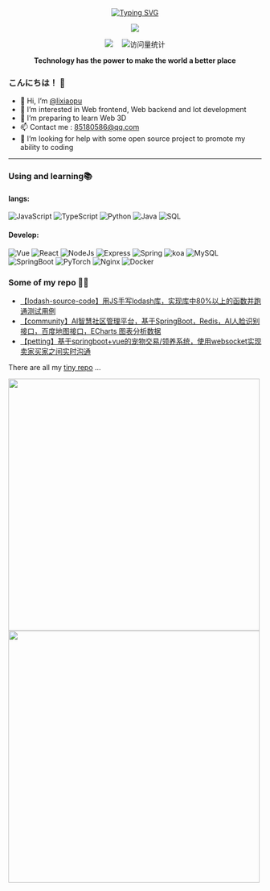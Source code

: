 <div align="center">
  
  <!-- dynamic typing effect 动态打字效果 -->
  <div align="center">
    <a href="https://blog.sunguoqi.com/">
      <img src="https://readme-typing-svg.demolab.com?font=Fira+Code&pause=1000&width=435&lines=println(%22Hello%2C%20World%22);李小浦&center=true&size=27" alt="Typing SVG" />
    </a>
  </div>

  <!-- knock code pictures 敲代码的图片 -->
  <img src="https://cdn.jsdelivr.net/gh/sun0225SUN/sun0225SUN/assets/images/coding.gif" /><br>

  <!-- profile logo 个人资料徽标 -->
  <div align="center">
    <a href="https://blog.csdn.net//partworld?type=blog/"><img src="https://img.shields.io/badge/CSDN-李小浦-c32136" /></a>&emsp;
    <!-- visitor statistics logo 访问量统计徽标 -->
    <img src="https://komarev.com/ghpvc/?username=chenmeilong" alt="访问量统计" />
  </div>
<p><b>Technology has the power to make the world a better place</b></p>
</div>

### こんにちは！ 👋

- 👋 Hi, I’m [@lixiaopu](https://github.com/limingpu123456)
- 👀 I’m interested in Web frontend, Web backend and Iot development
- 🌱 I’m preparing to learn Web 3D
- 📫 Contact me : 85180586@qq.com
- 🤔 I’m looking for help with some open source project to promote my ability to coding

---

### Using and learning📚
#### langs:
<!-- **Langs:** -->
![JavaScript](https://img.shields.io/badge/-JavaScript-%23F7DF1C?style=flat-square&logo=javascript&logoColor=ffff4a&color=d1b01f)
![TypeScript](https://img.shields.io/badge/TypeScript-ED8B00?style=flat-square&logo=typescript&logoColor=white)
![Python](https://img.shields.io/badge/Python-3373A7?style=flat-square&logo=python&logoColor=white)
![Java](https://img.shields.io/badge/Java-ED8B00?style=flat-square&logo=strava&logoColor=white)
![SQL](http://img.shields.io/badge/SQL-FF7F50?style=flat-square&logo=sqlite&logoColor=ffffff)

#### Develop:
<!-- **Develop:** -->
![Vue](https://img.shields.io/badge/-Vue-4FC08D?style=flat-square&logo=Vue.js&logoColor=fff)
![React](http://img.shields.io/badge/-React-6DB33F?style=flat-square&logo=react&logoColor=ffffff)
![NodeJs](https://img.shields.io/badge/-NodeJs-FF7D40?style=flat-square&logo=Node.js&logoColor=00d632)
![Express](https://img.shields.io/badge/-Express-DC382D?style=flat-square&logo=express&logoColor=ffffff)
![Spring](https://img.shields.io/badge/-Spring-003B57?style=flat-square&logo=spring&logoColor=ffffff)
![koa](https://img.shields.io/badge/-koa-F9423A?style=flat-square&logo=koa&logoColor=ffffff)
![MySQL](https://img.shields.io/badge/-MySQL-4169E1?style=flat-square&logo=mysql&logoColor=ffffff)
![SpringBoot](https://img.shields.io/badge/-SpringBoot-23F73F1C?style=flat-square&logo=springboot&logoColor=ffffff)
![PyTorch](https://img.shields.io/badge/-PyTorch-5391FE?style=flat-square&logo=pytorch&logoColor=ffffff)
![Nginx](https://img.shields.io/badge/-Nginx-3373A7?style=flat-square&logo=tensorflow&logoColor=ffffff)
![Docker](https://img.shields.io/badge/-Docker-2C2255?style=flat-square&logo=docker)

### Some of my repo :office_worker:
<!--展示项目用这个链接的，还能直接跳转到项目的github-->
<!--- [【FileMaster-frontend】一个基于React的文件管理器，你可以轻松地操作服务器文件](https://github.com/chenmeilong/FileMaster-frontend)
- [【GPSS】一个毕设选题系统，采用Vue+Django式全栈开发](https://github.com/chenmeilong/GPSS)
- [【FCSECS】一个基于数字孪生的冷库控制系统，0到1实现嵌入式到WEB的全栈开发](https://github.com/chenmeilong/FCSECS)
- [【SPS】一个声呐处理系统，PyQt实现多种声呐二进制数据批量解析，瀑布流，拼接，目标检测、标注、存储等功能](https://github.com/chenmeilong/SPS)
- [【commodity-etoucher】一个AI抠图器，拥有在线、离线版支持](https://github.com/chenmeilong/commodity-etoucher)
- [【whale】Humpback Whale Identification, kaggle座头鲸识别赛](https://github.com/chenmeilong/whale)
- [【IndoorEnvironmentMonitoringSystem】一个采用嵌入式、上位机、AI、BIM和Web实现的室内环境监测系统](https://github.com/chenmeilong/IndoorEnvironmentMonitoringSystem)-->
<!--链接项目的-->
<!--<img width="340px" src="https://github-readme-stats.vercel.app/api/pin/?username=JACK-ZHANG-coming&repo=my-now-blog&theme=dark">-->
- [【lodash-source-code】用JS手写lodash库，实现库中80%以上的函数并跑通测试用例](https://github.com/limingpu123456/lodash-source-code)
- [【community】AI智慧社区管理平台，基于SpringBoot，Redis，AI人脸识别接口，百度地图接口，ECharts 图表分析数据](https://github.com/limingpu123456/community)
- [【petting】基于springboot+vue的宠物交易/领养系统，使用websocket实现卖家买家之间实时沟通](https://github.com/limingpu123456/petting)

There are all my [tiny repo](https://github.com/limingpu123456?page=1&tab=repositories) ...

<img width="500px" src="https://github-readme-stats-zeeland.vercel.app/api/top-langs/?username=limingpu123456&theme=radical&layout=compact" />
<img width="500px" src="https://github-readme-stats-zeeland.vercel.app/api?username=limingpu123456&show_icons=true&theme=radical&count_private=true" />


